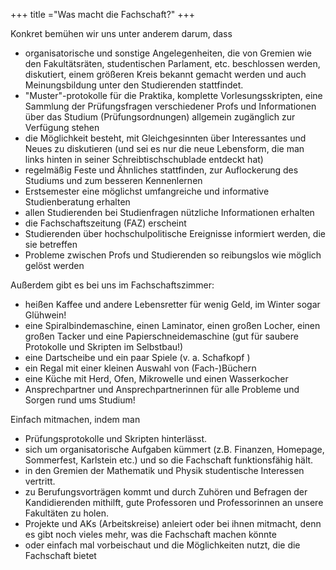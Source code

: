 +++
title ="Was macht die Fachschaft?"
+++

Konkret bemühen wir uns unter anderem darum, dass

- organisatorische und sonstige Angelegenheiten, die von Gremien wie den Fakultätsräten, studentischen Parlament, etc. beschlossen werden, diskutiert, einem größeren Kreis bekannt gemacht werden und auch Meinungsbildung unter den Studierenden stattfindet.  
- "Muster"-protokolle für die Praktika, komplette Vorlesungsskripten, eine Sammlung der Prüfungsfragen verschiedener Profs und Informationen über das Studium (Prüfungsordnungen) allgemein zugänglich zur Verfügung stehen
- die Möglichkeit besteht, mit Gleichgesinnten über Interessantes und Neues zu diskutieren (und sei es nur die neue Lebensform, die man links hinten in seiner Schreibtischschublade entdeckt hat)
- regelmäßig Feste und Ähnliches stattfinden, zur Auflockerung des Studiums und zum besseren Kennenlernen
- Erstsemester eine möglichst umfangreiche und informative Studienberatung erhalten
- allen Studierenden bei Studienfragen nützliche Informationen erhalten
- die Fachschaftszeitung (FAZ) erscheint
- Studierenden über hochschulpolitische Ereignisse informiert werden, die sie betreffen
- Probleme zwischen Profs und Studierenden so reibungslos wie möglich gelöst werden

Außerdem gibt es bei uns im Fachschaftszimmer:

- heißen Kaffee und andere Lebensretter für wenig Geld, im Winter sogar Glühwein!
- eine Spiralbindemaschine, einen Laminator, einen großen Locher, einen großen Tacker und eine Papierschneidemaschine (gut für saubere Protokolle und Skripten im Selbstbau!)
- eine Dartscheibe und ein paar Spiele (v. a. Schafkopf )
- ein Regal mit einer kleinen Auswahl von (Fach-)Büchern
- eine Küche mit Herd, Ofen, Mikrowelle und einen Wasserkocher
- Ansprechpartner und Ansprechpartnerinnen für alle Probleme und Sorgen rund ums Studium!

Einfach mitmachen, indem man

- Prüfungsprotokolle und Skripten hinterlässt.
- sich um organisatorische Aufgaben kümmert (z.B. Finanzen, Homepage, Sommerfest, Karlstein etc.) und so die Fachschaft funktionsfähig hält.
- in den Gremien der Mathematik und Physik studentische Interessen vertritt.
- zu Berufungsvorträgen kommt und durch Zuhören und Befragen der Kandidierenden mithilft, gute Professoren und Professorinnen an unsere Fakultäten zu holen.
- Projekte und AKs (Arbeitskreise) anleiert oder bei ihnen mitmacht, denn es gibt noch vieles mehr, was die Fachschaft machen könnte
- oder einfach mal vorbeischaut und die Möglichkeiten nutzt, die die Fachschaft bietet